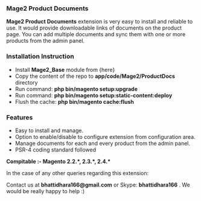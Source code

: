 <h3><b>Mage2 Product Documents</b></h3>
<p><b>Mage2 Product Documents</b> extension is very easy to install and reliable to use. It would provide downloadable links of documents on the product page. You can add multiple documents and sync them with one or more products from the admin panel.</p>

<h3><b>Installation Instruction</b></h3>
<ul>
<li>Install <b>Mage2_Base</b> module from {here}</li>
<li>Copy the content of the repo to <b>app/code/Mage2/ProductDocs</b> directory</li>
<li>Run command: <b>php bin/magento setup:upgrade</b></li>
<li>Run command: <b>php bin/magento setup:static-content:deploy</b></li>
<li>Flush the cache: <b>php bin/magento cache:flush</b></li>
</ul>

<h3><b>Features</b></h3>
<ul>
<li>Easy to install and manage.</li>
<li>Option to enable/disable to configure extension from configuration area.</li>
<li>Manage documents for each and every product from the admin panel.</li>
<li>PSR-4 coding standard followed</li>
</ul>

<p><b>Compitable :- </b> <b>Magento 2.2.*, 2.3.*, 2.4.* </b></p>

<p>In the case of any other queries regarding this extension:</p>
<p>Contact us at <b>bhattidhara166@gmail.com</b> or Skype: <b>bhattidhara166</b> . We would be really happy to help :)</p>

